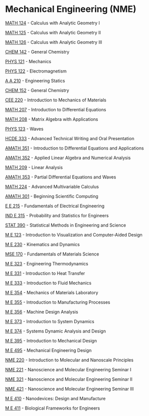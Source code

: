 # Mechanical Engineering (NME)

[MATH 124](<https://myplan.uw.edu/course/#/courses/MATH 124>) - Calculus with Analytic Geometry I

[MATH 125](<https://myplan.uw.edu/course/#/courses/MATH 125>) - Calculus with Analytic Geometry II

[MATH 126](<https://myplan.uw.edu/course/#/courses/MATH 126>) - Calculus with Analytic Geometry III

[CHEM 142](<https://myplan.uw.edu/course/#/courses/CHEM 142>) - General Chemistry

[PHYS 121](<https://myplan.uw.edu/course/#/courses/PHYS 121>) - Mechanics

[PHYS 122](<https://myplan.uw.edu/course/#/courses/PHYS 122>) - Electromagnetism

[A A 210](<https://myplan.uw.edu/course/#/courses/A A 210>) - Engineering Statics

[CHEM 152](<https://myplan.uw.edu/course/#/courses/CHEM 152>) - General Chemistry

[CEE 220](<https://myplan.uw.edu/course/#/courses/CEE 220>) - Introduction to Mechanics of Materials

[MATH 207](<https://myplan.uw.edu/course/#/courses/MATH 207>) - Introduction to Differential Equations

[MATH 208](<https://myplan.uw.edu/course/#/courses/MATH 208>) - Matrix Algebra with Applications

[PHYS 123](<https://myplan.uw.edu/course/#/courses/PHYS 123>) - Waves

[HCDE 333](<https://myplan.uw.edu/course/#/courses/HCDE 333>) - Advanced Technical Writing and Oral Presentation

[AMATH 351](<https://myplan.uw.edu/course/#/courses/AMATH 351>) - Introduction to Differential Equations and Applications

[AMATH 352](<https://myplan.uw.edu/course/#/courses/AMATH 352>) - Applied Linear Algebra and Numerical Analysis

[MATH 209](<https://myplan.uw.edu/course/#/courses/MATH 209>) - Linear Analysis

[AMATH 353](<https://myplan.uw.edu/course/#/courses/AMATH 353>) - Partial Differential Equations and Waves

[MATH 224](<https://myplan.uw.edu/course/#/courses/MATH 224>) - Advanced Multivariable Calculus

[AMATH 301](<https://myplan.uw.edu/course/#/courses/AMATH 301>) - Beginning Scientific Computing

[E E 215](<https://myplan.uw.edu/course/#/courses/E E 215>) - Fundamentals of Electrical Engineering

[IND E 315](<https://myplan.uw.edu/course/#/courses/IND E 315>) - Probability and Statistics for Engineers

[STAT 390](<https://myplan.uw.edu/course/#/courses/STAT 390>) - Statistical Methods in Engineering and Science

[M E 123](<https://myplan.uw.edu/course/#/courses/M E 123>) - Introduction to Visualization and Computer-Aided Design

[M E 230](<https://myplan.uw.edu/course/#/courses/M E 230>) - Kinematics and Dynamics

[MSE 170](<https://myplan.uw.edu/course/#/courses/MSE 170>) - Fundamentals of Materials Science

[M E 323](<https://myplan.uw.edu/course/#/courses/M E 323>) - Engineering Thermodynamics

[M E 331](<https://myplan.uw.edu/course/#/courses/M E 331>) - Introduction to Heat Transfer

[M E 333](<https://myplan.uw.edu/course/#/courses/M E 333>) - Introduction to Fluid Mechanics

[M E 354](<https://myplan.uw.edu/course/#/courses/M E 354>) - Mechanics of Materials Laboratory

[M E 355](<https://myplan.uw.edu/course/#/courses/M E 355>) - Introduction to Manufacturing Processes

[M E 356](<https://myplan.uw.edu/course/#/courses/M E 356>) - Machine Design Analysis

[M E 373](<https://myplan.uw.edu/course/#/courses/M E 373>) - Introduction to System Dynamics

[M E 374](<https://myplan.uw.edu/course/#/courses/M E 374>) - Systems Dynamic Analysis and Design

[M E 395](<https://myplan.uw.edu/course/#/courses/M E 395>) - Introduction to Mechanical Design

[M E 495](<https://myplan.uw.edu/course/#/courses/M E 495>) - Mechanical Engineering Design

[NME 220](<https://myplan.uw.edu/course/#/courses/NME 220>) - Introduction to Molecular and Nanoscale Principles

[NME 221](<https://myplan.uw.edu/course/#/courses/NME 221>) - Nanoscience and Molecular Engineering Seminar I

[NME 321](<https://myplan.uw.edu/course/#/courses/NME 321>) - Nanoscience and Molecular Engineering Seminar II

[NME 421](<https://myplan.uw.edu/course/#/courses/NME 421>) - Nanoscience and Molecular Engineering Seminar III

[M E 410](<https://myplan.uw.edu/course/#/courses/M E 410>) - Nanodevices: Design and Manufacture

[M E 411](<https://myplan.uw.edu/course/#/courses/M E 411>) - Biological Frameworks for Engineers


